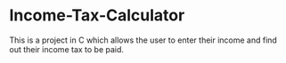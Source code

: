 # Income-Tax-Calculator

This is a project in C which allows the user to enter their income and find out their income tax to be paid.
